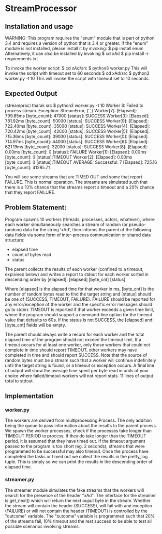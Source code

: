# StreamProcessor

## Installation and usage

WARNING: This program requires the "enum" module that is part of python 3.4 and requires a version of python that is 3.4 or greater. If the "enum" module is not installed,
please install it by invoking:
        $ pip install enum
Alternatively, it can also be installed by invoking
        $ cd xAd
        $ pip install -r requirements.txt

To invoke the worker script:
        $ cd xAd/src
        $ python3 worker.py
This will invoke the script with timeout set to 60 seconds
        $ cd xAd/src
        $ python3 worker.py -t 10
This will invoke the script with timeout set to 10 seconds.

## Expected Output

(streamproc) tharak src $ python3 worker.py -t 10
Worker 8: Failed to process stream. Exception: StreamError, ('',)
Worker[7]: [Elapsed]: 799.85ms [byte\_count]: 47000 [status]: SUCCESS
Worker[3]: [Elapsed]: 781.92ms [byte\_count]: 50000 [status]: SUCCESS
Worker[9]: [Elapsed]: 722.40ms [byte\_count]: 35000 [status]: SUCCESS
Worker[4]: [Elapsed]: 720.42ms [byte\_count]: 42000 [status]: SUCCESS
Worker[5]: [Elapsed]: 715.36ms [byte\_count]: 39000 [status]: SUCCESS
Worker[0]: [Elapsed]: 714.97ms [byte\_count]: 44000 [status]: SUCCESS
Worker[6]: [Elapsed]: 621.19ms [byte\_count]: 32000 [status]: SUCCESS
Worker[8]: [Elapsed]: 0.00ms [byte\_count]: 0 [status]: FAILURE
Worker[1]: [Elapsed]: 0.00ms [byte\_count]: 0 [status]:TIMEOUT
Worker[2]: [Elapsed]: 0.00ms [byte\_count]: 0 [status]:TIMEOUT
AVERAGE: Successful: 7 [Elapsed]: 725.16 [byte\_count]: 41285.71

You will see some streams that are TIMED OUT and some that report FAILURE. This is normal operation. The streams are simulated such that there is a 10% chance that the streams report a timeout and a 20% 
chance that they report FAILURE.


## Problem Statement:

Program spawns 10 workers (threads, processes, actors, whatever), where each worker simultaneously searches a stream of random (or pseudo-random) data for the string 'xAd', then informs the parent of the following data fields via some form of inter-process communication or shared data structure:
* elapsed time
* count of bytes read
* status

The parent collects the results of each worker (confined to a timeout, explained below) and writes a report to stdout for each worker sorted in descending order by [elapsed]:
[elapsed] [byte_cnt] [status]

Where [elapsed] is the elapsed time for that worker in ms, [byte\_cnt] is the number of random bytes read to find the target string and [status] should be one of {SUCCESS, TIMEOUT, FAILURE}. FAILURE should be reported for any error/exception of the worker and the specific error messages should go to stderr. TIMEOUT is reported if that worker exceeds a given time limit, where the program should support a command-line option for the timeout value that defaults to 60s. If the status is not SUCCESS, the [elapsed] and [byte\_cnt] fields will be empty.

The parent should always write a record for each worker and the total elapsed time of the program should not exceed the timeout limit. If a timeout occurs for at least one worker, only those workers that could not complete in time should report TIMEOUT, other workers may have completed in time and should report SUCCESS. Note that the source of random bytes must be a stream such that a worker will continue indefinitely until the target string is found, or a timeout or exception occurs. A final line of output will show the average time spent per byte read in units of your choice where failed/timeout workers will not report stats. 11 lines of output total to stdout.

## Implementation

### worker.py
The workers are derived from multiprocessing.Process. The only addition being the queue to pass information about the results to the parent process. We spawn the worker processes, check if the processes take longer than TIMEOUT PERIOD to process. If they do take longer than the TIMEOUT period, it is assumed that they have timed out. If the timeout argument passed to the program is too short (eg. 2 seconds),
streams that were programmed to be successful may also timeout. Once the process have completed the tasks or timed out we collect the results in the pretty\_log tuple. This is simply so we can print the results in the descending order of elapsed time. 

### streamer.py
The streamer module simulates the fake streams that the workers will search for the presence of the header "xAd". The interface for the streamer is get\_next() which will return the next ouput byte in the stream. Whether the stream will contain the header (SUCCESS), will fail with and exception (FAILURE) or will not contain the header (TIMEOUT) is controlled by the "outcome" variable. The "outcome" variable is programmed such that 20% of the streams fail, 10% timeout and the rest succeed to be able to test all possible scenarios involving streams.

